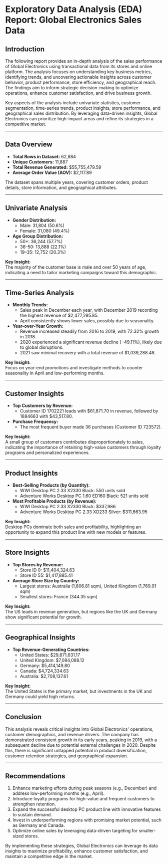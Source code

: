 # Exploratory Data Analysis (EDA) Report: Global Electronics Sales Data

## Introduction
The following report provides an in-depth analysis of the sales performance of Global Electronics using transactional data from its stores and online platform. The analysis focuses on understanding key business metrics, identifying trends, and uncovering actionable insights across customer behavior, product performance, store efficiency, and geographical reach. The findings aim to inform strategic decision-making to optimize operations, enhance customer satisfaction, and drive business growth.

Key aspects of the analysis include univariate statistics, customer segmentation, time-series trends, product insights, store performance, and geographical sales distribution. By leveraging data-driven insights, Global Electronics can prioritize high-impact areas and refine its strategies in a competitive market.

---

## Data Overview
- **Total Rows in Dataset:** 62,884  
- **Unique Customers:** 11,887  
- **Total Revenue Generated:** $55,755,479.59  
- **Average Order Value (AOV):** $2,117.89  

The dataset spans multiple years, covering customer orders, product details, store information, and geographical attributes.

---

## Univariate Analysis
- **Gender Distribution:**
  - Male: 31,804 (50.6%)
  - Female: 31,080 (49.4%)
- **Age Group Distribution:**
  - 50+: 36,244 (57.7%)
  - 36–50: 13,888 (22.1%)
  - 19–35: 12,752 (20.3%)

**Key Insight:**  
The majority of the customer base is male and over 50 years of age, indicating a need to tailor marketing campaigns toward this demographic.

---

## Time-Series Analysis
- **Monthly Trends:**  
  - Sales peak in December each year, with December 2019 recording the highest revenue of $2,477,295.85.  
  - April consistently shows lower sales, possibly due to seasonality.  
- **Year-over-Year Growth:**  
  - Revenue increased steadily from 2016 to 2019, with 72.32% growth in 2018.  
  - 2020 experienced a significant revenue decline (−49.11%), likely due to global disruptions.  
  - 2021 saw minimal recovery with a total revenue of $1,039,288.48.  

**Key Insight:**  
Focus on year-end promotions and investigate methods to counter seasonality in April and low-performing months.

---

## Customer Insights
- **Top Customers by Revenue:**  
  - Customer ID 1702221 leads with $61,871.70 in revenue, followed by 1884663 with $43,517.80.  
- **Purchase Frequency:**  
  - The most frequent buyer made 36 purchases (Customer ID 723572).  

**Key Insight:**  
A small group of customers contributes disproportionately to sales, indicating the importance of retaining high-value customers through loyalty programs and personalized experiences.

---

## Product Insights
- **Best-Selling Products (by Quantity):**
  - WWI Desktop PC 2.33 X2330 Black: 550 units sold  
  - Adventure Works Desktop PC 1.60 ED160 Black: 521 units sold  
- **Most Profitable Products (by Revenue):**
  - WWI Desktop PC 2.33 X2330 Black: $337,986  
  - Adventure Works Desktop PC 2.33 XD233 Silver: $311,663.95  

**Key Insight:**  
Desktop PCs dominate both sales and profitability, highlighting an opportunity to expand this product line with new models or features.

---

## Store Insights
- **Top Stores by Revenue:**  
  - Store ID 0: $11,404,324.63  
  - Store ID 55: $1,417,885.41  
- **Average Store Size by Country:**  
  - Largest stores: Australia (1,806.81 sqm), United Kingdom (1,769.91 sqm)  
  - Smallest stores: France (344.35 sqm)  

**Key Insight:**  
The US leads in revenue generation, but regions like the UK and Germany show significant potential for growth.

---

## Geographical Insights
- **Top Revenue-Generating Countries:**
  - United States: $29,871,631.17  
  - United Kingdom: $7,084,088.12  
  - Germany: $5,414,149.80  
  - Canada: $4,724,334.63  
  - Australia: $2,708,137.61  

**Key Insight:**  
The United States is the primary market, but investments in the UK and Germany could yield high returns.

---

## Conclusion
This analysis reveals critical insights into Global Electronics' operations, customer demographics, and revenue drivers. The company has demonstrated consistent growth in its early years, peaking in 2019, with a subsequent decline due to potential external challenges in 2020. Despite this, there is significant untapped potential in product diversification, customer retention strategies, and geographical expansion.

---

## Recommendations
1. Enhance marketing efforts during peak seasons (e.g., December) and address low-performing months (e.g., April).  
2. Introduce loyalty programs for high-value and frequent customers to strengthen retention.  
3. Expand the successful desktop PC product line with innovative features to sustain demand.  
4. Invest in underperforming regions with promising market potential, such as Germany and Canada.  
5. Optimize online sales by leveraging data-driven targeting for smaller-sized stores.  

By implementing these strategies, Global Electronics can leverage its data insights to maximize profitability, enhance customer satisfaction, and maintain a competitive edge in the market.
